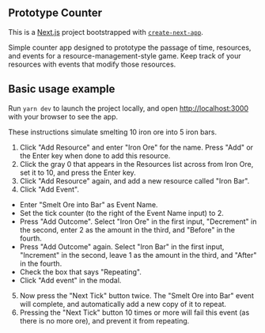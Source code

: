 ## Prototype Counter

This is a [Next.js](https://nextjs.org) project bootstrapped with [`create-next-app`](https://nextjs.org/docs/app/api-reference/cli/create-next-app).

Simple counter app designed to prototype the passage of time, resources, and events for a resource-management-style game. Keep track of your resources with events that modify those resources.

## Basic usage example

Run `yarn dev` to launch the project locally, and open [http://localhost:3000](http://localhost:3000) with your browser to see the app.

These instructions simulate smelting 10 iron ore into 5 iron bars.

1. Click "Add Resource" and enter "Iron Ore" for the name. Press "Add" or the Enter key when done to add this resource.
2. Click the gray 0 that appears in the Resources list across from Iron Ore, set it to 10, and press the Enter key.
3. Click "Add Resource" again, and add a new resource called "Iron Bar".
4. Click "Add Event".

- Enter "Smelt Ore into Bar" as Event Name.
- Set the tick counter (to the right of the Event Name input) to 2.
- Press "Add Outcome". Select "Iron Ore" in the first input, "Decrement" in the second, enter 2 as the amount in the third, and "Before" in the fourth.
- Press "Add Outcome" again. Select "Iron Bar" in the first input, "Increment" in the second, leave 1 as the amount in the third, and "After" in the fourth.
- Check the box that says "Repeating".
- Click "Add event" in the modal.

5. Now press the "Next Tick" button twice. The "Smelt Ore into Bar" event will complete, and automatically add a new copy of it to repeat.
6. Pressing the "Next Tick" button 10 times or more will fail this event (as there is no more ore), and prevent it from repeating.
